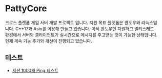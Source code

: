 # PattyCore
크로스 플랫폼 게임 서버 개발 프로젝트 입니다. 
지원 목표 플랫폼은 윈도우와 리눅스입니다. 
C++17과 Asio를 이용해 만들고 있습니다. 
아직 윈도우만 지원하고 멀티스레드 환경에서 서버와 클라이언트가 실시간으로 메시지를 주고받는 것이 가능한 상태입니다. 
현재 계속 기능 추가와 개선이 진행되고 있습니다.

## 테스트
- [세션 1000개 Ping 테스트](https://nansu0425.oopy.io/database/%EC%84%B8%EC%85%98-1000%EA%B0%9C-ping-%ED%85%8C%EC%8A%A4%ED%8A%B8)
